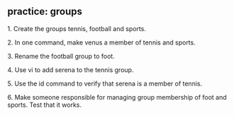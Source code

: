 ## practice: groups

1\. Create the groups tennis, football and sports.

2\. In one command, make venus a member of tennis and sports.

3\. Rename the football group to foot.

4\. Use vi to add serena to the tennis group.

5\. Use the id command to verify that serena is a member of tennis.

6\. Make someone responsible for managing group membership of foot and
sports. Test that it works.
